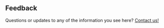 ## Feedback

Questions or updates to any of the information you see here? <a href="https://aka.ms/AppComplianceQuestions" target="_blank">Contact us!</a>